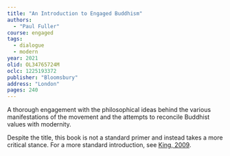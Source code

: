```yaml
---
title: "An Introduction to Engaged Buddhism"
authors:
  - "Paul Fuller"
course: engaged
tags:
  - dialogue
  - modern
year: 2021
olid: OL34765724M
oclc: 1225193372
publisher: "Bloomsbury"
address: "London"
pages: 240
---
```


A thorough engagement with the philosophical ideas behind the various manifestations of the movement and the attempts to reconcile Buddhist values with modernity.

Despite the title, this book is not a standard primer and instead takes a more critical stance.
For a more standard introduction, see [King, 2009](/content/monographs/socially-engaged-buddhism_king-sallie).
